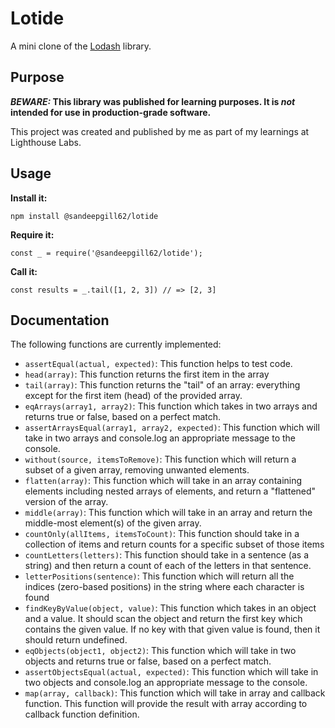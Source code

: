 # Lotide

A mini clone of the [Lodash](https://lodash.com) library.

## Purpose

**_BEWARE:_ This library was published for learning purposes. It is _not_ intended for use in production-grade software.**

This project was created and published by me as part of my learnings at Lighthouse Labs. 

## Usage

**Install it:**

`npm install @sandeepgill62/lotide`

**Require it:**

`const _ = require('@sandeepgill62/lotide');`

**Call it:**

`const results = _.tail([1, 2, 3]) // => [2, 3]`

## Documentation

The following functions are currently implemented:

* `assertEqual(actual, expected)`: This function helps to test code.
* `head(array)`: This function returns the first item in the array
* `tail(array)`: This function returns the "tail" of an array: everything except for the first item (head) of the provided array.
* `eqArrays(array1, array2)`: This function which takes in two arrays and returns true or false, based on a perfect match.
* `assertArraysEqual(array1, array2, expected)`: This function which will take in two arrays and console.log an appropriate message to the console.
* `without(source, itemsToRemove)`: This function which will return a subset of a given array, removing unwanted elements.
* `flatten(array)`: This function which will take in an array containing elements including nested arrays of elements, and return a "flattened" version of the array.
* `middle(array)`: This function which will take in an array and return the middle-most element(s) of the given array.
* `countOnly(allItems, itemsToCount)`: This function should take in a collection of items and return counts for a specific subset of those items
* `countLetters(letters)`: This function should take in a sentence (as a string) and then return a count of each of the letters in that sentence. 
* `letterPositions(sentence)`: This function which will return all the indices (zero-based positions) in the string where each character is found
* `findKeyByValue(object, value)`: This function which takes in an object and a value. It should scan the object and return the first key which contains the given value. If no key with that given value is found, then it should return undefined.
* `eqObjects(object1, object2)`: This function which will take in two objects and returns true or false, based on a perfect match.
* `assertObjectsEqual(actual, expected)`: This function which will take in two objects and console.log an appropriate message to the console.
* `map(array, callback)`: This function which will take in array and callback function. This function will provide the result with array according to callback function definition.   
